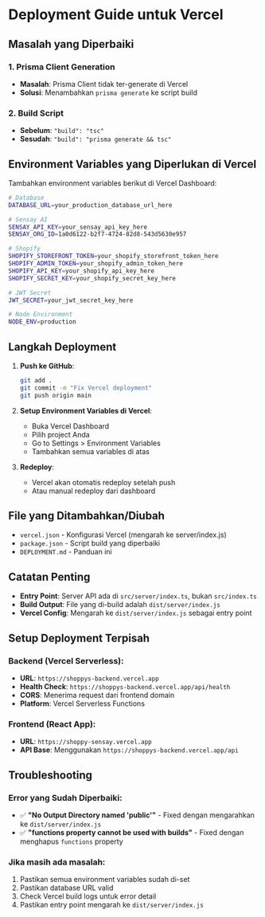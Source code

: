 # Deployment Guide untuk Vercel

## Masalah yang Diperbaiki

### 1. Prisma Client Generation
- **Masalah**: Prisma Client tidak ter-generate di Vercel
- **Solusi**: Menambahkan `prisma generate` ke script build

### 2. Build Script
- **Sebelum**: `"build": "tsc"`
- **Sesudah**: `"build": "prisma generate && tsc"`

## Environment Variables yang Diperlukan di Vercel

Tambahkan environment variables berikut di Vercel Dashboard:

```bash
# Database
DATABASE_URL=your_production_database_url_here

# Sensay AI
SENSAY_API_KEY=your_sensay_api_key_here
SENSAY_ORG_ID=1a0d6122-b2f7-4724-82d8-543d5630e957

# Shopify
SHOPIFY_STOREFRONT_TOKEN=your_shopify_storefront_token_here
SHOPIFY_ADMIN_TOKEN=your_shopify_admin_token_here
SHOPIFY_API_KEY=your_shopify_api_key_here
SHOPIFY_SECRET_KEY=your_shopify_secret_key_here

# JWT Secret
JWT_SECRET=your_jwt_secret_key_here

# Node Environment
NODE_ENV=production
```

## Langkah Deployment

1. **Push ke GitHub**:
   ```bash
   git add .
   git commit -m "Fix Vercel deployment"
   git push origin main
   ```

2. **Setup Environment Variables di Vercel**:
   - Buka Vercel Dashboard
   - Pilih project Anda
   - Go to Settings > Environment Variables
   - Tambahkan semua variables di atas

3. **Redeploy**:
   - Vercel akan otomatis redeploy setelah push
   - Atau manual redeploy dari dashboard

## File yang Ditambahkan/Diubah

- `vercel.json` - Konfigurasi Vercel (mengarah ke server/index.js)
- `package.json` - Script build yang diperbaiki
- `DEPLOYMENT.md` - Panduan ini

## Catatan Penting

- **Entry Point**: Server API ada di `src/server/index.ts`, bukan `src/index.ts`
- **Build Output**: File yang di-build adalah `dist/server/index.js`
- **Vercel Config**: Mengarah ke `dist/server/index.js` sebagai entry point

## Setup Deployment Terpisah

### Backend (Vercel Serverless):
- **URL**: `https://shoppys-backend.vercel.app`
- **Health Check**: `https://shoppys-backend.vercel.app/api/health`
- **CORS**: Menerima request dari frontend domain
- **Platform**: Vercel Serverless Functions

### Frontend (React App):
- **URL**: `https://shoppy-sensay.vercel.app`
- **API Base**: Menggunakan `https://shoppys-backend.vercel.app/api`

## Troubleshooting

### Error yang Sudah Diperbaiki:
- ✅ **"No Output Directory named 'public'"** - Fixed dengan mengarahkan ke `dist/server/index.js`
- ✅ **"functions property cannot be used with builds"** - Fixed dengan menghapus `functions` property

### Jika masih ada masalah:
1. Pastikan semua environment variables sudah di-set
2. Pastikan database URL valid
3. Check Vercel build logs untuk error detail
4. Pastikan entry point mengarah ke `dist/server/index.js`
